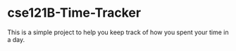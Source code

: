 # cse121B-Time-Tracker
This is a simple project to help you keep track of how you spent your time in a day.
